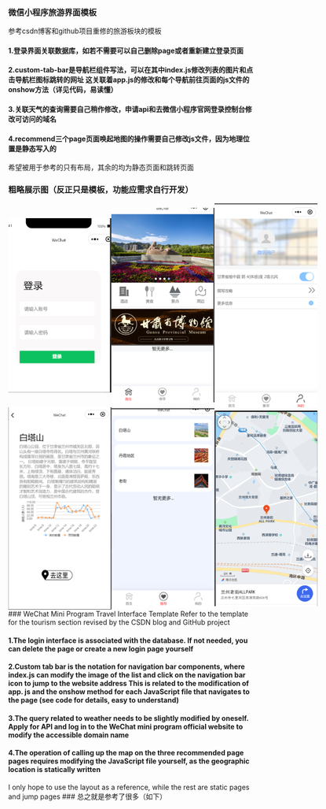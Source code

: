 ### 微信小程序旅游界面模板
参考csdn博客和github项目重修的旅游板块的模板
<h4>1.登录界面关联数据库，如若不需要可以自己删除page或者重新建立登录页面</h4>
<h4>2.custom-tab-bar是导航栏组件写法，可以在其中index.js修改列表的图片和点击导航栏图标跳转的网址
  这关联着app.js的修改和每个导航前往页面的js文件的onshow方法（详见代码，易读懂）</h4>
<h4>3.关联天气的查询需要自己稍作修改，申请api和去微信小程序官网登录控制台修改可访问的域名</h4>
<h4>4.recommend三个page页面唤起地图的操作需要自己修改js文件，因为地理位置是静态写入的</h4>
希望被用于参考的只有布局，其余的均为静态页面和跳转页面

### 粗略展示图（反正只是模板，功能应需求自行开发）
<div style="display:flex; align-items:center;">
<img src="/images/52869613E0542BEF3F383EC16DB1B5BC.png" width="210px"> 
<img src="/images/4833DB0F34B9FA96CC0073DDB0AC67D6.png" width="210px"> 
<img src="/images/7E7D56452B01EF73D703296C3EB9C619.png" width="210px"> 
</div>
<div style="display:flex; align-items:center;">
<img src="/images/96CDA25437AE24E4102C9065FE1D5F12.png" width="210px"> 
<img src="/images/{A46D177A-5377-45b3-BB7F-E91E55C56E9A}.png" width="210px"> 
<img src="/images/DEB98973AFA5395234F0F04797CAECAB.png" width="210px"> 
  </div>
### WeChat Mini Program Travel Interface Template
Refer to the template for the tourism section revised by the CSDN blog and GitHub project
<h4>1.The login interface is associated with the database. If not needed, you can delete the page or create a new login page yourself</h4>
<h4>2.Custom tab bar is the notation for navigation bar components, where index.js can modify the image of the list and click on the navigation bar icon to jump to the website address
  This is related to the modification of app. js and the onshow method for each JavaScript file that navigates to the page (see code for details, easy to understand)</h4>
<h4>3.The query related to weather needs to be slightly modified by oneself. Apply for API and log in to the WeChat mini program official website to modify the accessible domain name</h4>
<h4>4.The operation of calling up the map on the three recommended page pages requires modifying the JavaScript file yourself, as the geographic location is statically written</h4>
I only hope to use the layout as a reference, while the rest are static pages and jump pages
### 总之就是参考了很多（如下）

